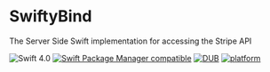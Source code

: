 # SwiftyBind

The Server Side Swift implementation for accessing the Stripe API

![Swift 4.0](https://img.shields.io/badge/Swift-4.0-orange.svg?style=flat)
[![Swift Package Manager compatible](https://img.shields.io/badge/Swift%20Package%20Manager-compatible-brightgreen.svg)](https://github.com/apple/swift-package-manager)
[![DUB](https://img.shields.io/dub/l/vibe-d.svg)](https://github.com/eman6576/SwiftyBind/blob/master/LICENSE)
[![platform](https://img.shields.io/badge/platform-macOS%20%7C%20Linux-lightgrey.svg)]()

